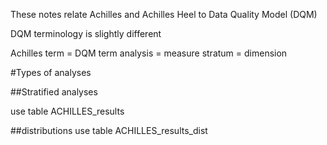 These notes relate Achilles and Achilles Heel to Data Quality Model (DQM)

DQM terminology is slightly different

Achilles term = DQM term
analysis = measure
stratum = dimension




#Types of analyses

##Stratified analyses

use table ACHILLES_results

##distributions 
use table ACHILLES_results_dist
